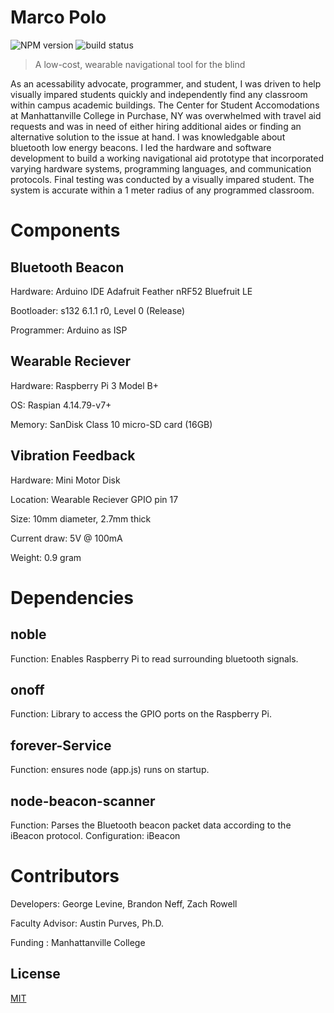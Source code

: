 # Marco Polo
![NPM version][npm-image]
![build status][travis-image]


> A low-cost, wearable navigational tool for the blind

As an acessability advocate, programmer, and student,
I was driven to help visually impared students quickly and independently find any classroom within campus academic buildings. The Center for Student Accomodations at Manhattanville College in Purchase, NY was overwhelmed with travel aid requests and was in need of either hiring additional aides or finding an alternative solution to the issue at hand. I was knowledgable about bluetooth low energy beacons. I led the hardware and software development to build a working navigational aid prototype that incorporated varying hardware systems, programming languages, and communication protocols. Final testing was conducted by a visually impared student. The system is accurate within a 1 meter radius of any programmed classroom. 

Components
==============

Bluetooth Beacon
--------------------
Hardware: Arduino IDE Adafruit Feather nRF52 Bluefruit LE

Bootloader: s132 6.1.1 r0, Level 0 (Release) 

Programmer: Arduino as ISP

Wearable Reciever
----------------
Hardware: Raspberry Pi 3 Model B+

OS: Raspian 4.14.79-v7+ 

Memory: SanDisk Class 10 micro-SD card (16GB)

Vibration Feedback 
----------------
Hardware: Mini Motor Disk 

Location: Wearable Reciever GPIO pin 17

Size: 10mm diameter, 2.7mm thick

Current draw: 5V @ 100mA

Weight: 0.9 gram


Dependencies
=============

 noble
 -------------------- 
 Function: Enables Raspberry Pi to read surrounding bluetooth signals.
 
 onoff
 -------------
 Function: Library to access the GPIO ports on the Raspberry Pi.

 
forever-Service
----------------
Function: ensures node (app.js) runs on startup.

node-beacon-scanner
------------------
Function: Parses the Bluetooth beacon packet data according to the iBeacon protocol. 
Configuration: iBeacon


Contributors
=======================
Developers: George Levine, Brandon Neff, Zach Rowell

Faculty Advisor:  Austin Purves, Ph.D.

Funding : Manhattanville College
 
## License

[MIT](./LICENSE)

[npm-image]: https://img.shields.io/npm/v/image-js.svg?style=flat-square
[travis-image]: https://img.shields.io/travis/image-js/image-js/master.svg?style=flat-square
